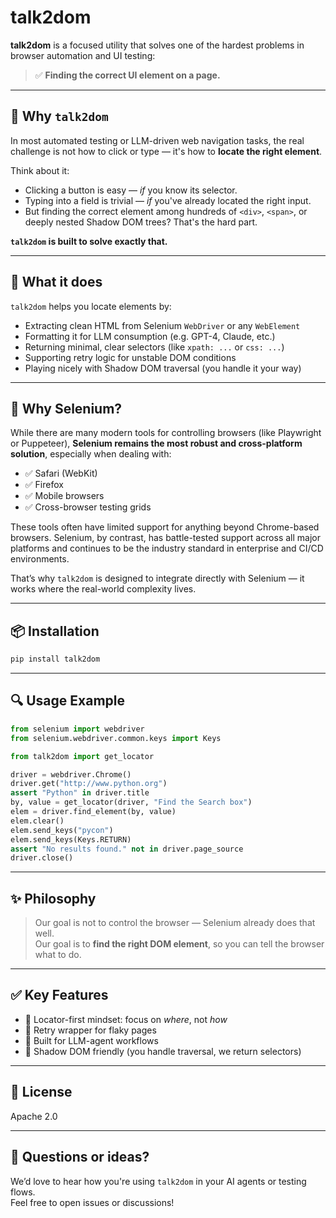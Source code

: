 # talk2dom

**talk2dom** is a focused utility that solves one of the hardest problems in browser automation and UI testing:

> ✅ **Finding the correct UI element on a page.**

---

## 🧠 Why `talk2dom`

In most automated testing or LLM-driven web navigation tasks, the real challenge is not how to click or type — it's how to **locate the right element**.

Think about it:

- Clicking a button is easy — *if* you know its selector.
- Typing into a field is trivial — *if* you've already located the right input.
- But finding the correct element among hundreds of `<div>`, `<span>`, or deeply nested Shadow DOM trees? That's the hard part.

**`talk2dom` is built to solve exactly that.**

---

## 🎯 What it does

`talk2dom` helps you locate elements by:

- Extracting clean HTML from Selenium `WebDriver` or any `WebElement`
- Formatting it for LLM consumption (e.g. GPT-4, Claude, etc.)
- Returning minimal, clear selectors (like `xpath: ...` or `css: ...`)
- Supporting retry logic for unstable DOM conditions
- Playing nicely with Shadow DOM traversal (you handle it your way)

---

## 🤔 Why Selenium?

While there are many modern tools for controlling browsers (like Playwright or Puppeteer), **Selenium remains the most robust and cross-platform solution**, especially when dealing with:

- ✅ Safari (WebKit)
- ✅ Firefox
- ✅ Mobile browsers
- ✅ Cross-browser testing grids

These tools often have limited support for anything beyond Chrome-based browsers. Selenium, by contrast, has battle-tested support across all major platforms and continues to be the industry standard in enterprise and CI/CD environments.

That’s why `talk2dom` is designed to integrate directly with Selenium — it works where the real-world complexity lives.

---

## 📦 Installation

```bash
pip install talk2dom
```

---

## 🔍 Usage Example

```python
from selenium import webdriver
from selenium.webdriver.common.keys import Keys

from talk2dom import get_locator

driver = webdriver.Chrome()
driver.get("http://www.python.org")
assert "Python" in driver.title
by, value = get_locator(driver, "Find the Search box")
elem = driver.find_element(by, value)
elem.clear()
elem.send_keys("pycon")
elem.send_keys(Keys.RETURN)
assert "No results found." not in driver.page_source
driver.close()
```

---

## ✨ Philosophy

> Our goal is not to control the browser — Selenium already does that well.  
> Our goal is to **find the right DOM element**, so you can tell the browser what to do.

---

## ✅ Key Features

- 📍 Locator-first mindset: focus on *where*, not *how*
- 🔁 Retry wrapper for flaky pages
- 🧠 Built for LLM-agent workflows
- 🧩 Shadow DOM friendly (you handle traversal, we return selectors)

---

## 📄 License

Apache 2.0

---

## 💬 Questions or ideas?

We’d love to hear how you're using `talk2dom` in your AI agents or testing flows.  
Feel free to open issues or discussions!
